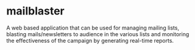 mailblaster
===========

A web based application that can be used for managing mailing lists, blasting mails/newsletters to audience in the various lists and monitoring the effectiveness of the campaign by generating real-time reports.
